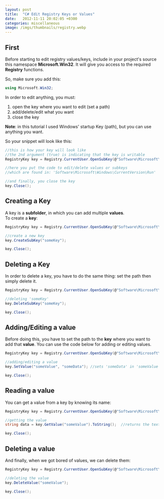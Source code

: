 ```yaml
---
layout: post
title:  "C# Edit Registry Keys or Values"
date:   2012-11-11 20:02:05 +0300
categories: miscellaneous
image: /imgs/thumbnails/registry.webp
---
```


## First

Before starting to edit registry values/keys, include in your project's source this namespace **Microsoft.Win32**. It will give you access to the required **Registry** functions.

So, make sure you add this:

```csharp
using Microsoft.Win32;
```

In order to edit anything, you must:

1.  open the key where you want to edit (set a path)
2.  add/delete/edit what you want
3.  close the key

**Note**: in this tutorial I used Windows' startup Key (path), but you can use anything you want.

So your snippet will look like this:

```csharp
//this is how your key will look like
//the 2nd argument (true) is indicating that the key is writable
RegistryKey key = Registry.CurrentUser.OpenSubKey(@"Software\Microsoft\Windows\CurrentVersion\Run", true);

//here you put the code to edit/delete values or subkeys
//which are found in: 'Software\Microsoft\Windows\CurrentVersion\Run'

//and finally, you close the key
key.Close();
```

## Creating a Key

A key is a **subfolder**, in which you can add multiple **values**.  
To create a **key**:

```csharp
RegistryKey key = Registry.CurrentUser.OpenSubKey(@"Software\Microsoft\Windows\CurrentVersion\Run", true);

//create a new key 
key.CreateSubKey("someKey");

key.Close();

```

## Deleting a Key

In order to delete a key, you have to do the same thing: set the path then simply delete it.

```csharp
RegistryKey key = Registry.CurrentUser.OpenSubKey(@"Software\Microsoft\Windows\CurrentVersion\Run", true);

//deleting 'someKey'
key.DeleteSubKey("someKey");

key.Close();
```

## Adding/Editing a value

Before doing this, you have to set the path to the **key** where you want to add that **value**. You can use the code below for adding or editing values.

```csharp
RegistryKey key = Registry.CurrentUser.OpenSubKey(@"Software\Microsoft\Windows\CurrentVersion\Run\someKey", true);

//adding/editing a value 
key.SetValue("someValue", "someData"); //sets 'someData' in 'someValue' 

key.Close();
```

## Reading a value

You can get a value from a key by knowing its name:

```csharp
RegistryKey key = Registry.CurrentUser.OpenSubKey(@"Software\Microsoft\Windows\CurrentVersion\Run\someKey", true);

//getting the value
string data = key.GetValue("someValue").ToString();  //returns the text found in 'someValue'

key.Close();
```

## Deleting a value

And finally, when we got bored of values, we can delete them:

```csharp
RegistryKey key = Registry.CurrentUser.OpenSubKey(@"Software\Microsoft\Windows\CurrentVersion\Run", true);

//deleting the value
key.DeleteValue("someValue");

key.Close();
```